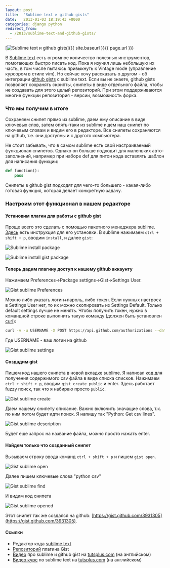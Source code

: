 ```yaml
---
layout: post
title:  "Sublime text и github gists"
date:   2013-01-03 18:19:43 +0000
categories: django python
redirect_from:
  - /2013/sublime-text-and-github-gists/
---
```


[![Sublime text и github gists](/assets/images/posts/2013-01-03-sublime-text-and-github-gists/logo_full.jpeg "Sublime text и github gists")]({{ site.baseurl }}{{ page.url }})

В [Sublime text](http://www.sublimetext.com/) есть огромное количество полезных инструментов, помогающих быстро писать код. Пока я изучил лишь небольшую их часть, в том числе пытаюсь привыкнуть к Vintage mode (управление курсором в стиле vim). Но сейчас хочу рассказать о другом - об интеграции [github gists](https://gist.github.com/) с sublime text. Если вы не знаете, github gists позволяет сохранять скрипты, снипеты в виде отдельного файла, чтобы не создавать для этого целый репозиторий. При этом поддерживаются многие функции репозитория - версии, возможность форка.

<!--more-->

### Что мы получим в итоге

Сохраняем снипет прямо из sublime, даем ему описание в виде ключевых слов, затем опять-таки из sublime ищем наш снипет по ключевым словам и видим его в редакторе. Все снипеты сохраняются на github, т.е. они доступны и с другого компьютера.

Не стоит забывать, что в самом sublime есть свой настраиваемый функционал снипетов. Однако он больше подходит для маленьких авто-заполнений, например при наборе def для питон кода вставлять шаблон для написания функции:

```python
def function():
    pass
```

Снипеты в github gist подходят для чего-то большего - какая-либо готовая функция, которая делает конкретную задачу.

### Настроим этот функционал в нашем редакторе

#### Установим плагин для работы с github gist

Проще всего это сделать с помощью пакетного менеджера sublime. [Здесь](http://wbond.net/sublime_packages/package_control/installation) есть инструкция для его установки. В sublime нажимаем `ctrl + shift + p`, вводим `install`, и далее `gist`:

![Sublime install package](/assets/images/posts/2013-01-03-sublime-text-and-github-gists/1_package_control_install.jpeg "Sublime install package")

![Sublime install gist package](/assets/images/posts/2013-01-03-sublime-text-and-github-gists/2_package_control_gist.jpeg "Sublime install gist package")

#### Теперь дадим плагину доступ к нашему github аккаунту

Нажимаем Preferences->Package settigns->Gist->Settings User.

![Gist sublime Preferences](/assets/images/posts/2013-01-03-sublime-text-and-github-gists/3_gist_settings_menu.jpeg "Gist sublime Preferences")

Можно либо указать логин+пароль, либо токен. Если нужных настроек в Settings User нет, то их можно скопировать из Settings Default. Только default settings лучше не менять. Чтобы получить токен, нужно в командной строке выполнить такую команду (должен быть установлен [curl](http://curl.haxx.se/)):

```bash
curl -v -u USERNAME -X POST https://api.github.com/authorizations --data "{\"scopes\":[\"gist\"]}"
```

Где USERNAME - ваш логин на github

![Gist sublime settings](/assets/images/posts/2013-01-03-sublime-text-and-github-gists/4_gist_auth.jpeg "Gist sublime settings")

#### Создадим gist

Пишем код нашего снипета в новой вкладке sublime. Я написал код для получения содержимого csv файла в виде списка списков. Нажимаем `ctrl + shift + p`, вводим `gist create public` и enter. Здесь работает fuzzy поиск, так что я набираю просто `public`.

![Gist sublime create](/assets/images/posts/2013-01-03-sublime-text-and-github-gists/5_gist_create_public.jpeg "Gist sublime create")

Даем нашему снипету описание. Важно включить значащие слова, т.к. по ним потом будет идти поиск. Я напишу так "Python: Get csv lines".

![Gist sublime description](/assets/images/posts/2013-01-03-sublime-text-and-github-gists/6_gist_set_description.jpeg "Gist sublime description")

Будет еще запрос на название файла, можно просто нажать enter.

#### Найдем только что созданный снипет

Вызываем строку ввода команд `ctrl + shift + p` и пишем `gist open`.

![Gist sublime open](/assets/images/posts/2013-01-03-sublime-text-and-github-gists/7_gist_open.jpeg "Gist sublime open")

Далее пишем ключевые слова "python csv"

![Gist sublime find](/assets/images/posts/2013-01-03-sublime-text-and-github-gists/8_gist_find_by_descr.jpeg "Gist sublime find")

И видим код снипета

![Gist sublime opened](/assets/images/posts/2013-01-03-sublime-text-and-github-gists/9_gist_opened.jpeg "Gist sublime opened")


Этот снипет так же создался на github: [https://gist.github.com/3931305](https://gist.github.com/3931305).

#### Ссылки

- Редактор кода [sublime text](http://www.sublimetext.com/)
- [Репозиторий](https://github.com/condemil/Gist) плагина Gist
- [Видео](https://tutsplus.com/lesson/sexy-code-snippet-management-with-gists/) про sublime и github gist на [tutsplus.com](http://tutsplus.com/) (на английском)
- [Видео курс](https://tutsplus.com/course/improve-workflow-in-sublime-text-2/) по sublime text на [tutsplus.com](http://tutsplus.com/) (на английском)
